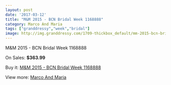 ```yaml
---
layout: post
date: '2017-03-12'
title: "M&M 2015 - BCN Bridal Week 1168888"
category: Marco And Maria
tags: ["granddressy","week","bridal"]
image: http://img.granddressy.com/1709-thickbox_default/mm-2015-bcn-bridal-week-1168888.jpg
---
```

M&M 2015 - BCN Bridal Week 1168888

On Sales: **$363.99**
<a href="https://www.granddressy.com/en/marco-and-maria/1385-mm-2015-bcn-bridal-week-1168888.html"><amp-img layout="responsive" width="600" height="600" src="//img.granddressy.com/1709-thickbox_default/mm-2015-bcn-bridal-week-1168888.jpg" alt="M&M 2015 - BCN Bridal Week 1168888 0" /></a>

Buy it: [M&M 2015 - BCN Bridal Week 1168888](https://www.granddressy.com/en/marco-and-maria/1385-mm-2015-bcn-bridal-week-1168888.html "M&M 2015 - BCN Bridal Week 1168888")

View more: [Marco And Maria](https://www.granddressy.com/en/73-marco-and-maria "Marco And Maria")